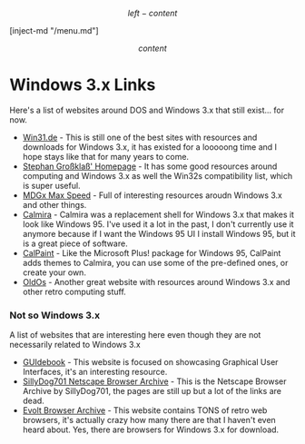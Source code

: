 $$ left-content $$

[inject-md "/menu.md"]

$$ content $$

# Windows 3.x Links #

Here's a list of websites around DOS and Windows 3.x that still exist... for now.

- [Win31.de](http://www.win31.de/eindex.htm) - This is still one of the best sites with resources and downloads for Windows 3.x, it has existed for a looooong time and I hope stays like that for many years to come.
- [Stephan Großklaß' Homepage](http://stephan.win31.de/home_en.htm) - It has some good resources around computing and Windows 3.x as well the Win32s compatibility list, which is super useful.
- [MDGx Max Speed](http://www.mdgx.com/w31toy.htm) - Full of interesting resources aroudn Windows 3.x and other things.
- [Calmira](http://calmira.de/) - Calmira was a replacement shell for Windows 3.x that makes it look like Windows 95. I've used it a lot in the past, I don't currently use it anymore because if I want the Windows 95 UI I install Windows 95, but it is a great piece of software.
- [CalPaint](http://www.calpaint.de/) - Like the Microsoft Plus! package for Windows 95, CalPaint adds themes to Calmira, you can use some of the pre-defined ones, or create your own.
- [OldOs](http://wiki.oldos.org/index.html) - Another great website with resources around Windows 3.x and other retro computing stuff.

### Not so Windows 3.x ###

A list of websites that are interesting here even though they are not necessarily related to Windows 3.x

- [GUIdebook](https://guidebookgallery.org/index) - This website is focused on showcasing Graphical User Interfaces, it's an interesting resource.
- [SillyDog701 Netscape Browser Archive](http://sillydog.org/narchive/) - This is the Netscape Browser Archive by SillyDog701, the pages are still up but a lot of the links are dead.
- [Evolt Browser Archive](https://browsers.evolt.org/) - This website contains TONS of retro web browsers, it's actually crazy how many there are that I haven't even heard about. Yes, there are browsers for Windows 3.x for download.
